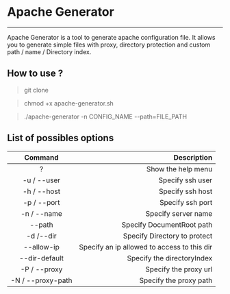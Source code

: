 # Apache Generator
-------------

Apache Generator is a tool to generate apache configuration file. It allows you to generate simple files with proxy, directory protection and custom path / name / Directory index.

## How to use ?

> git clone 

> chmod +x apache-generator.sh

> ./apache-generator -n CONFIG_NAME --path=FILE_PATH

## List of possibles options

| Command           |             Description                     |
|:-----------------:|--------------------------------------------:|
|   ?               | Show the help menu                          |
|   -u / --user     | Specify ssh user                            |
|   -h / --host     | Specify ssh host                            |
|   -p / --port     | Specify ssh port                            |
|   -n / --name     | Specify server name                         |
|   --path          | Specify DocumentRoot path                   |
|  -d /--dir        | Specify Directory to protect                |
| --allow-ip        | Specify an ip allowed to access to this dir |
| --dir-default     | Specify the directoryIndex                  |
| -P / --proxy      | Specify the proxy url                       |
| -N / --proxy-path | Specify the proxy path                      |